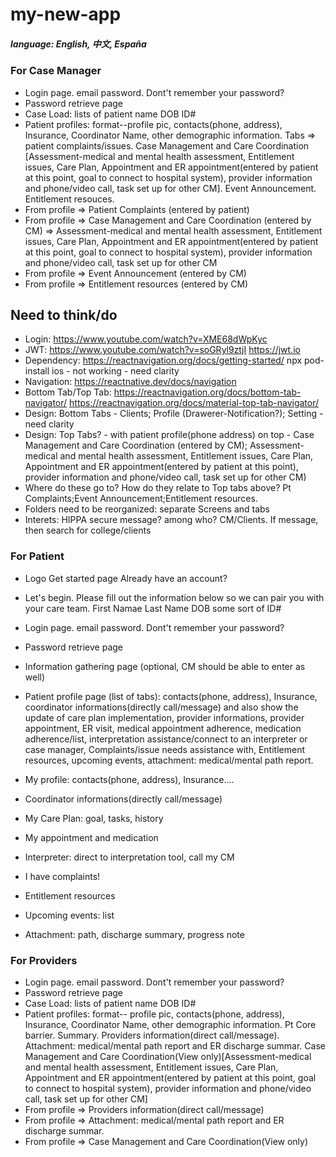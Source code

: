 # my-new-app
##### language: English, 中文, España

### For Case Manager
- Login page. email password. Dont't remember your password?
- Password retrieve page
- Case Load: lists of patient name DOB ID# 
- Patient profiles: format--profile pic, contacts(phone, address), Insurance, Coordinator Name, other demographic information. Tabs => patient complaints/issues. Case Management and Care Coordination [Assessment-medical and mental health assessment, Entitlement issues, Care Plan, Appointment and ER appointment(entered by patient at this point, goal to connect to hospital system), provider information and phone/video call, task set up for other CM]. Event Announcement. Entitlement resouces. 
- From profile => Patient Complaints (entered by patient)
- From profile => Case Management and Care Coordination (entered by CM) => Assessment-medical and mental health assessment, Entitlement issues, Care Plan, Appointment and ER appointment(entered by patient at this point, goal to connect to hospital system), provider information and phone/video call, task set up for other CM
- From profile => Event Announcement (entered by CM)
- From profile => Entitlement resources (entered by CM)

## Need to think/do
- Login: https://www.youtube.com/watch?v=XME68dWpKyc
- JWT: https://www.youtube.com/watch?v=soGRyl9ztjI    https://jwt.io
- Dependency: https://reactnavigation.org/docs/getting-started/  npx pod-install ios - not working - need clarity
- Navigation:  https://reactnative.dev/docs/navigation
- Bottom Tab/Top Tab: https://reactnavigation.org/docs/bottom-tab-navigator/  https://reactnavigation.org/docs/material-top-tab-navigator/
- Design: Bottom Tabs - Clients; Profile (Drawerer-Notification?); Setting  - need clarity
- Design: Top Tabs? - with patient profile(phone address) on top - Case Management and Care Coordination (entered by CM); Assessment-medical and mental health assessment, Entitlement issues, Care Plan, Appointment and ER appointment(entered by patient at this point), provider information and phone/video call, task set up for other CM)
- Where do these go to? How do they relate to Top tabs above? Pt Complaints;Event Announcement;Entitlement resources.
- Folders need to be reorganized: separate Screens and tabs
- Interets: HIPPA secure message? among who? CM/Clients. If message, then search for college/clients






### For Patient
- Logo Get started page Already have an account?
- Let's begin. Please fill out the information below so we can pair you with your care team. First Namae Last Name DOB some sort of ID#
- Login page. email password. Dont't remember your password?
- Password retrieve page
- Information gathering page (optional, CM should be able to enter as well)
- Patient profile page (list of tabs): contacts(phone, address), Insurance, coordinator informations(directly call/message) and also show the update of care plan implementation, provider informations, provider appointment, ER visit, medical appointment adherence, medication adherence/list, interpretation assistance/connect to an interpreter or case manager, Complaints/issue needs assistance with, Entitlement resources, upcoming events, attachment: medical/mental path report.

- My profile: contacts(phone, address), Insurance....
- Coordinator informations(directly call/message)
- My Care Plan: goal, tasks, history
- My appointment and medication
- Interpreter: direct to interpretation tool, call my CM
- I have complaints!
- Entitlement resources
- Upcoming events: list
- Attachment: path, discharge summary, progress note

### For Providers
- Login page. email password. Dont't remember your password?
- Password retrieve page
- Case Load: lists of patient name DOB ID# 
- Patient profiles: format-- profile pic, contacts(phone, address), Insurance, Coordinator Name, other demographic information. Pt Core barrier. Summary. Providers information(direct call/message). Attachment: medical/mental path report and ER discharge summar. Case Management and Care Coordination(View only)[Assessment-medical and mental health assessment, Entitlement issues, Care Plan, Appointment and ER appointment(entered by patient at this point, goal to connect to hospital system), provider information and phone/video call, task set up for other CM] 
- From profile => Providers information(direct call/message)
- From profile => Attachment: medical/mental path report and ER discharge summar. 
- From profile => Case Management and Care Coordination(View only)

